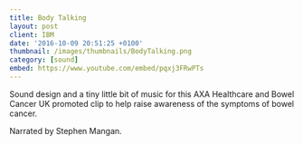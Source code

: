 ```yaml
---
title: Body Talking
layout: post
client: IBM
date: '2016-10-09 20:51:25 +0100'
thumbnail: /images/thumbnails/BodyTalking.png
category: [sound]
embed: https://www.youtube.com/embed/pqxj3FRwPTs
---
```


Sound design and a tiny little bit of music for this AXA Healthcare and Bowel Cancer UK promoted clip to help raise awareness of the symptoms of bowel cancer.

Narrated by Stephen Mangan.
